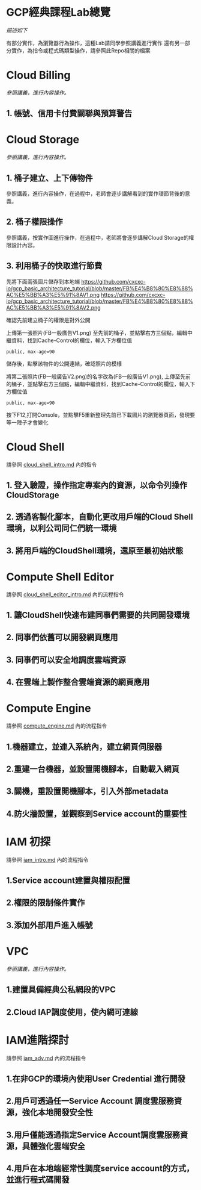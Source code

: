 # GCP經典課程Lab總覽


*描述如下*

有部分實作，為瀏覽器行為操作，這種Lab請同學參照講義進行實作
還有另一部分實作，為指令或程式碼類型操作，請參照此Repo相關的檔案

# Cloud Billing

*參照講義，進行內容操作。*

## 1. 帳號、信用卡付費關聯與預算警告


# Cloud Storage

*參照講義，進行內容操作。*

## 1. 桶子建立、上下傳物件

參照講義，進行內容操作，在過程中，老師會逐步講解看到的實作環節背後的意義。

## 2. 桶子權限操作

參照講義，按實作圖進行操作，在過程中，老師將會逐步講解Cloud Storage的權限設計內容。

## 3. 利用桶子的快取進行節費

先將下面兩張圖片儲存到本地端
https://github.com/cxcxc-io/gcp_basic_architecture_tutorial/blob/master/FB%E4%B8%80%E8%88%AC%E5%BB%A3%E5%91%8AV1.png
https://github.com/cxcxc-io/gcp_basic_architecture_tutorial/blob/master/FB%E4%B8%80%E8%88%AC%E5%BB%A3%E5%91%8AV2.png

確認先前建立桶子的權限是對外公開

上傳第一張照片(FB一般廣告V1.png) 至先前的桶子，並點擊右方三個點，編輯中繼資料，找到Cache-Control的欄位，輸入下方欄位值
```
public, max-age=90
```

儲存後，點擊該物件的公開連結，確認照片的模樣

將第二張照片(FB一般廣告V2.png)的名字改為(FB一般廣告V1.png), 上傳至先前的桶子，並點擊右方三個點，編輯中繼資料，找到Cache-Control的欄位，輸入下方欄位值
```
public, max-age=90
```

按下F12,打開Console，並點擊F5重新整理先前已下載圖片的瀏覽器頁面，發現要等一陣子才會變化


# Cloud Shell

請參照 [cloud_shell_intro.md](https://github.com/cxcxc-io/gcp_basic_architecture_tutorial/blob/master/cloud_shell_intro.md) 內的指令


## 1. 登入驗證，操作指定專案內的資源，以命令列操作CloudStorage


## 2. 透過客製化腳本，自動化更改用戶端的Cloud Shell環境，以利公司同仁們統一環境


## 3. 將用戶端的CloudShell環境，還原至最初始狀態

# Compute Shell Editor

請參照 [cloud_shell_editor_intro.md](https://github.com/cxcxc-io/gcp_basic_architecture_tutorial/blob/master/cloud_shell_editor_intro.md) 內的流程指令

## 1. 讓CloudShell快速布建同事們需要的共同開發環境

## 2. 同事們依舊可以開發網頁應用

## 3. 同事們可以安全地調度雲端資源

## 4. 在雲端上製作整合雲端資源的網頁應用

# Compute Engine

請參照 [compute_engine.md](https://github.com/cxcxc-io/gcp_basic_architecture_tutorial/blob/master/compute_engine.md) 內的流程指令

## 1.機器建立，並連入系統內，建立網頁伺服器

## 2.重建一台機器，並設置開機腳本，自動載入網頁

## 3.關機，重設置開機腳本，引入外部metadata

## 4.防火牆設置，並觀察到Service account的重要性

# IAM 初探

請參照 [iam_intro.md](https://github.com/cxcxc-io/gcp_basic_architecture_tutorial/blob/master/iam_intro.md) 內的流程指令

## 1.Service account建置與權限配置

## 2.權限的限制條件實作

## 3.添加外部用戶進入帳號

# VPC

*參照講義，進行內容操作。*

## 1.建置具備經典公私網段的VPC

## 2.Cloud IAP調度使用，使內網可連線

# IAM進階探討

請參照 [iam_adv.md](https://github.com/cxcxc-io/gcp_basic_architecture_tutorial/blob/master/iam_adv.md) 內的流程指令


## 1.在非GCP的環境內使用User Credential 進行開發 

## 2.用戶可透過任一Service Account 調度雲服務資源，強化本地開發安全性

## 3.用戶僅能透過指定Service Account調度雲服務資源，具體強化雲端安全

## 4.用戶在本地端經常性調度service account的方式，並進行程式碼開發
